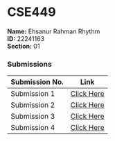 # **CSE449**

**Name:** Ehsanur Rahman Rhythm  
**ID:** 22241163  
**Section:** 01

### Submissions

| **Submission No.** | Link |
| ----------- | ----------- |
| Submission 1 | [Click Here](#) |
| Submission 2 | [Click Here](#) |
| Submission 3 | [Click Here](#) |
| Submission 4 | [Click Here](#) |

